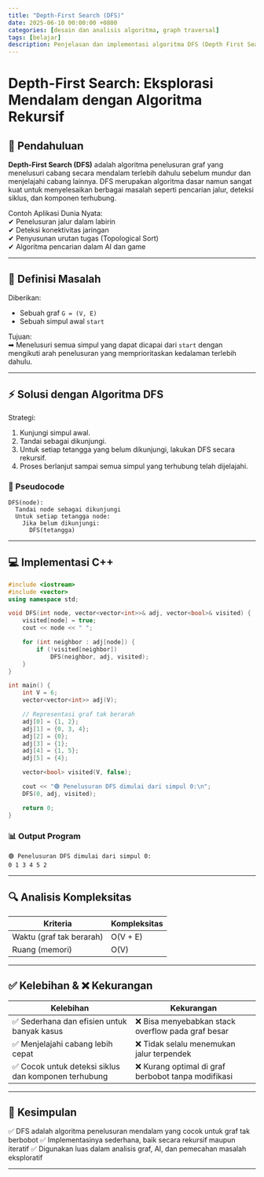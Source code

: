 ```yaml
---
title: "Depth-First Search (DFS)"
date: 2025-06-10 00:00:00 +0800
categories: [desain dan analisis algoritma, graph traversal]
tags: [belajar]
description: Penjelasan dan implementasi algoritma DFS (Depth First Search)
---
```


# Depth-First Search: Eksplorasi Mendalam dengan Algoritma Rekursif

## 📌 Pendahuluan  
**Depth-First Search (DFS)** adalah algoritma penelusuran graf yang menelusuri cabang secara mendalam terlebih dahulu sebelum mundur dan menjelajahi cabang lainnya. DFS merupakan algoritma dasar namun sangat kuat untuk menyelesaikan berbagai masalah seperti pencarian jalur, deteksi siklus, dan komponen terhubung.

Contoh Aplikasi Dunia Nyata:  
✔ Penelusuran jalur dalam labirin  
✔ Deteksi konektivitas jaringan  
✔ Penyusunan urutan tugas (Topological Sort)  
✔ Algoritma pencarian dalam AI dan game  

---

## 🎯 Definisi Masalah  
Diberikan:  
- Sebuah graf `G = (V, E)`  
- Sebuah simpul awal `start`  

Tujuan:  
➡ Menelusuri semua simpul yang dapat dicapai dari `start` dengan mengikuti arah penelusuran yang memprioritaskan kedalaman terlebih dahulu.

---

## ⚡ Solusi dengan Algoritma DFS  
Strategi:  
1. Kunjungi simpul awal.  
2. Tandai sebagai dikunjungi.  
3. Untuk setiap tetangga yang belum dikunjungi, lakukan DFS secara rekursif.  
4. Proses berlanjut sampai semua simpul yang terhubung telah dijelajahi.  

### 📝 Pseudocode  
```plaintext
DFS(node):
  Tandai node sebagai dikunjungi
  Untuk setiap tetangga node:
    Jika belum dikunjungi:
      DFS(tetangga)
````

---

## **💻 Implementasi C++**

```cpp
#include <iostream>
#include <vector>
using namespace std;

void DFS(int node, vector<vector<int>>& adj, vector<bool>& visited) {
    visited[node] = true;
    cout << node << " ";

    for (int neighbor : adj[node]) {
        if (!visited[neighbor])
            DFS(neighbor, adj, visited);
    }
}

int main() {
    int V = 6;
    vector<vector<int>> adj(V);

    // Representasi graf tak berarah
    adj[0] = {1, 2};
    adj[1] = {0, 3, 4};
    adj[2] = {0};
    adj[3] = {1};
    adj[4] = {1, 5};
    adj[5] = {4};

    vector<bool> visited(V, false);

    cout << "🟢 Penelusuran DFS dimulai dari simpul 0:\n";
    DFS(0, adj, visited);

    return 0;
}
```

### 📊 Output Program

```
🟢 Penelusuran DFS dimulai dari simpul 0:
0 1 3 4 5 2
```

---

## 🔍 Analisis Kompleksitas

| Kriteria                 | Kompleksitas |
| ------------------------ | ------------ |
| Waktu (graf tak berarah) | O(V + E)     |
| Ruang (memori)           | O(V)         |

---

## ✅ Kelebihan & ❌ Kekurangan

| Kelebihan                                           | Kekurangan                                         |
| --------------------------------------------------- | -------------------------------------------------- |
| ✅ Sederhana dan efisien untuk banyak kasus          | ❌ Bisa menyebabkan stack overflow pada graf besar  |
| ✅ Menjelajahi cabang lebih cepat                    | ❌ Tidak selalu menemukan jalur terpendek           |
| ✅ Cocok untuk deteksi siklus dan komponen terhubung | ❌ Kurang optimal di graf berbobot tanpa modifikasi |

---

## 📌 Kesimpulan

✅ DFS adalah algoritma penelusuran mendalam yang cocok untuk graf tak berbobot
✅ Implementasinya sederhana, baik secara rekursif maupun iteratif
✅ Digunakan luas dalam analisis graf, AI, dan pemecahan masalah eksploratif

---